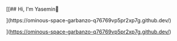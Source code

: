 [[## Hi, I'm Yasemin👋

<!--
**yaseminelkhider/yaseminelkhider** is a ✨ _special_ ✨ repository because its `README.md` (this file) appears on your GitHub profile.

Here are some ideas to get you started:

- 🔭 I’m currently working on ...
- 🌱 I’m currently learning ...
- 👯 I’m looking to collaborate on ...
- 🤔 I’m looking for help with ...
- 💬 Ask me about ...
- 📫 How to reach me: ...
- 😄 Pronouns: ...
- ⚡ Fun fact: ...
-->](https://ominous-space-garbanzo-q76769vp5pr2xp7g.github.dev/)
](https://ominous-space-garbanzo-q76769vp5pr2xp7g.github.dev/)
